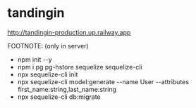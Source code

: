 # tandingin
http://tandingin-production.up.railway.app

FOOTNOTE:
(only in server)
- npm init --y
- npm i pg pg-hstore sequelize sequelize-cli
- npx sequelize-cli init
- npx sequelize-cli model:generate --name User --attributes first_name:string,last_name:string
- npx sequelize-cli db:migrate
